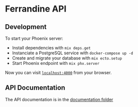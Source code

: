 # Ferrandine API

## Development

To start your Phoenix server:

  * Install dependencies with `mix deps.get`
  * Instanciate a PostgreSQL service with `docker-compose up -d`
  * Create and migrate your database with `mix ecto.setup`
  * Start Phoenix endpoint with `mix phx.server`

Now you can visit [`localhost:4000`](http://localhost:4000) from your browser.

## API Documentation

The API documentation is in the [documentation folder](https://github.com/ferrandine/api-p/tree/master/documentation)
